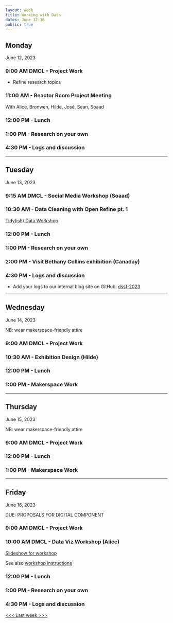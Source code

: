 ```yaml
---
layout: week
title: Working with Data
dates: June 12-16
public: true
---
```


## Monday
June 12, 2023

### 9:00 AM DMCL - Project Work
- Refine research topics

### 11:00 AM - Reactor Room Project Meeting
With Alice, Bronwen, Hilde, José, Sean, Soaad

### 12:00 PM - Lunch

### 1:00 PM - Research on your own

### 4:30 PM - Logs and discussion

---

## Tuesday
June 13, 2023 

### 9:15 AM DMCL - Social Media Workshop (Soaad)

### 10:30 AM - Data Cleaning with Open Refine pt. 1

[Tidy(ish) Data Workshop](https://github.com/tri-cods/tidy-data)

### 12:00 PM - Lunch

### 1:00 PM - Research on your own

### 2:00 PM - Visit Bethany Collins exhibition (Canaday)

### 4:30 PM - Logs and discussion
- Add your logs to our internal blog site on GitHub: [dssf-2023](https://github.com/Bryn-Mawr-College/dssf-2023)

---

## Wednesday
June 14, 2023

NB: wear makerspace-friendly attire

### 9:00 AM DMCL - Project Work

### 10:30 AM - Exhibition Design (Hilde)

### 12:00 PM - Lunch

### 1:00 PM - Makerspace Work

---

## Thursday
June 15, 2023

NB: wear makerspace-friendly attire

### 9:00 AM DMCL - Project Work

### 12:00 PM - Lunch

### 1:00 PM - Makerspace Work

---

## Friday
June 16, 2023

DUE: PROPOSALS FOR DIGITAL COMPONENT

### 9:00 AM DMCL - Project Work

### 10:00 AM DMCL - Data Viz Workshop (Alice)

[Slideshow for workshop](https://alicemcgrath.digital.brynmawr.edu/pres/data-viz.html)

See also [workshop instructions](../resources/data)

### 12:00 PM - Lunch

### 1:00 PM - Research on your own

### 4:30 PM - Logs and discussion

[<<< Last week >>>](https://github.com/digbmc/dssf-syll/blob/main/_weeks/02-design.md)
